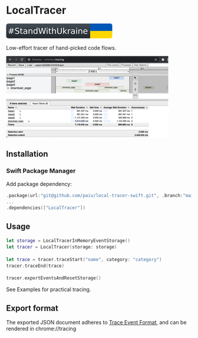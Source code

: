 LocalTracer
==

[![standwithukraine](StandWithUkraine.svg)](https://ukrainewar.carrd.co/)

Low-effort tracer of hand-picked code flows.

<img src="Examples/screenshot.png" height="220">


Installation
--

### Swift Package Manager

Add package dependency:

```swift
.package(url:"git@github.com/paiv/local-tracer-swift.git", .branch:"main"),
...
.dependencies(["LocalTracer"])
```


Usage
--

```swift
let storage = LocalTracerInMemoryEventStorage()
let tracer = LocalTracer(storage: storage)

let trace = tracer.traceStart("name", category: "category")
tracer.traceEnd(trace)

tracer.exportEventsAndResetStorage()
```

See Examples for practical tracing.


Export format
--

The exported JSON document adheres to [Trace Event Format][F1], and can be rendered in chrome://tracing

[F1]: https://docs.google.com/document/d/1CvAClvFfyA5R-PhYUmn5OOQtYMH4h6I0nSsKchNAySU/ "Trace Event Format"